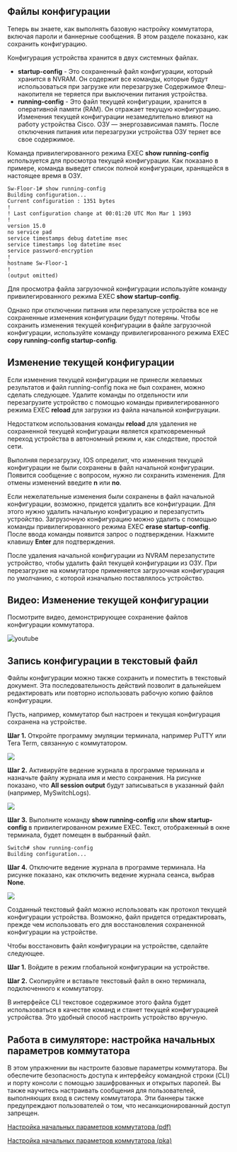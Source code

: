 <!-- verified: agorbachev 03.05.2022 -->

<!-- 2.5.1 -->
## Файлы конфигурации

Теперь вы знаете, как выполнять базовую настройку коммутатора, включая пароли и баннерные сообщения. В этом разделе показано, как сохранить конфигурацию.

Конфигурация устройства хранится в двух системных файлах.

* **startup-config** - Это сохраненный файл конфигурации, который хранится в NVRAM. Он содержит все команды, которые будут использоваться при загрузке или перезагрузке Содержимое Флеш-накопителя не теряется при выключении питания устройства.
* **running-config** - Это файл текущей конфигурации, хранится в оперативной памяти (RAM). Он отражает текущую конфигурацию. Изменения текущей конфигурации незамедлительно влияют на работу устройства Cisco. ОЗУ — энергозависимая память. После отключения питания или перезагрузки устройства ОЗУ теряет все свое содержимое.

Команда привилегированного режима EXEC **show running-config** используется для просмотра текущей конфигурации. Как показано в примере, команда выведет список полной конфигурации, хранящейся в настоящее время в ОЗУ.

```
Sw-Floor-1# show running-config
Building configuration...
Current configuration : 1351 bytes
!
! Last configuration change at 00:01:20 UTC Mon Mar 1 1993
!
version 15.0
no service pad
service timestamps debug datetime msec
service timestamps log datetime msec
service password-encryption
!
hostname Sw-Floor-1
!
(output omitted)
```

Для просмотра файла загрузочной конфигурации используйте команду привилегированного режима EXEC **show startup-config**.

Однако при отключении питания или перезапуске устройства все не сохраненные изменения конфигурации будут потеряны. Чтобы сохранить изменения текущей конфигурации в файле загрузочной конфигурации, используйте команду привилегированного режима EXEC **copy running-config startup-config**.

<!-- 2.5.2 -->
## Изменение текущей конфигурации

Если изменения текущей конфигурации не принесли желаемых результатов и файл running-config пока не был сохранен, можно сделать следующее. Удалите  команды по отдельности или перезагрузите устройство с помощью команды привилегированного режима EXEC **reload** для загрузки из файла начальной конфигруации.

Недостатком использования команды **reload** для удаления не сохраненной текущей конфигурации является кратковременный переход устройства в автономный режим и, как следствие, простой сети.

Выполняя перезагрузку, IOS определит, что изменения текущей конфигурации не были сохранены в файл начальной конфигурации. Появится сообщение с вопросом, нужно ли сохранить изменения. Для отмены изменений введите **n** или **no**.

Если нежелательные изменения были сохранены в файл начальной конфигурации, возможно, придется удалить все конфигурации. Для этого нужно удалить начальную конфигурацию и перезапустить устройство. Загрузочную конфигурацию можно удалить с помощью команды привилегированного режима EXEC **erase startup-config**. После ввода команды появится запрос о подтверждении. Нажмите клавишу **Enter** для подтверждения.

После удаления начальной конфигурации из NVRAM перезапустите устройство, чтобы удалить файл текущей конфигурации из ОЗУ. При перезагрузке на коммутаторе применяется загрузочная конфигурация по умолчанию, с которой изначально поставлялось устройство.

<!-- 2.5.3 -->
## Видео: Изменение текущей конфигурации

Посмотрите видео, демонстрирующее сохранение файлов конфигурации коммутатора.

![youtube](https://www.youtube.com/watch?v=lQQ28pdSqfg)

<!-- 2.5.4 -->
## Запись конфигурации в текстовый файл

Файлы конфигурации можно также сохранить и поместить в текстовый документ. Эта последовательность действий позволит в дальнейшем редактировать или повторно использовать рабочую копию файлов конфигурации.

Пусть, например, коммутатор был настроен и текущая конфигурация сохранена на устройстве.

**Шаг 1.** Откройте программу эмуляции терминала, например PuTTY или Tera Term, связанную с коммутатором.

![](./assets/2.5.4-1.png)

**Шаг 2.** Активируйте ведение журнала в программе терминала и назначьте файлу журнала имя и место сохранения. На рисунке  показано, что **All session output** будут записываться в указанный файл (например, MySwitchLogs).

![](./assets/2.5.4-2.png)

**Шаг 3.** Выполните  команду **show running-config** или **show startup-config** в привилегированном режиме EXEC. Текст, отображенный в окне терминала, будет помещен в выбранный файл.

```
Switch# show running-config
Building configuration...

```

**Шаг 4.** Отключите ведение журнала в программе терминала. На рисунке показано, как отключить ведение журнала сеанса, выбрав **None**.

![](./assets/2.5.4-3.png)

Созданный текстовый файл можно использовать как протокол текущей конфигурации устройства. Возможно, файл придется отредактировать, прежде чем использовать его для восстановления сохраненной конфигурации на устройстве.

Чтобы восстановить файл конфигурации на устройстве, сделайте следующее.

**Шаг 1.** Войдите в режим глобальной конфигурации на устройстве.

**Шаг 2.** Скопируйте и вставьте текстовый файл в окно терминала, подключенного к коммутатору.

В интерфейсе CLI текстовое содержимое этого файла будет использоваться в качестве команд и станет текущей конфигурацией устройства. Это удобный способ настроить устройство вручную.

<!-- 2.5.5 -->
## Работа в симуляторе: настройка начальных параметров коммутатора

В этом упражнении вы настроите базовые параметры коммутатора. Вы обеспечите безопасность доступа к интерфейсу командной строки (CLI) и порту консоли с помощью зашифрованных и открытых паролей. Вы также научитесь настраивать сообщения для пользователей, выполняющих вход в систему коммутатора. Эти баннеры также предупреждают пользователей о том, что несанкционированный доступ запрещен.

[Настройка начальных параметров коммутатора (pdf)](./assets/2.5.5-packet-tracer---configure-initial-switch-settings_ru-RU.pdf)

[Настройка начальных параметров коммутатора (pka)](./assets/2.5.5-packet-tracer---configure-initial-switch-settings_ru-RU.pka)

